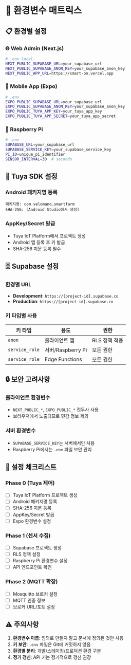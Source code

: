 # 🔧 환경변수 매트릭스

## 📋 환경별 설정

### 🌐 Web Admin (Next.js)
```bash
# .env.local
NEXT_PUBLIC_SUPABASE_URL=your_supabase_url
NEXT_PUBLIC_SUPABASE_ANON_KEY=your_supabase_anon_key
NEXT_PUBLIC_APP_URL=https://smart-on.vercel.app
```

### 📱 Mobile App (Expo)
```bash
# .env
EXPO_PUBLIC_SUPABASE_URL=your_supabase_url
EXPO_PUBLIC_SUPABASE_ANON_KEY=your_supabase_anon_key
EXPO_PUBLIC_TUYA_APP_KEY=your_tuya_app_key
EXPO_PUBLIC_TUYA_APP_SECRET=your_tuya_app_secret
```

### 🍓 Raspberry Pi
```bash
# .env
SUPABASE_URL=your_supabase_url
SUPABASE_SERVICE_KEY=your_supabase_service_key
PI_ID=unique_pi_identifier
SENSOR_INTERVAL=30  # seconds
```

## 🔑 Tuya SDK 설정

### Android 패키지명 등록
```
패키지명: com.velomano.smartfarm
SHA-256: [Android Studio에서 생성]
```

### AppKey/Secret 발급
- Tuya IoT Platform에서 프로젝트 생성
- Android 앱 등록 후 키 발급
- SHA-256 지문 등록 필수

## 🗄️ Supabase 설정

### 환경별 URL
- **Development**: `https://[project-id].supabase.co`
- **Production**: `https://[project-id].supabase.co`

### 키 타입별 사용
| 키 타입 | 용도 | 권한 |
|---------|------|------|
| `anon` | 클라이언트 앱 | RLS 정책 적용 |
| `service_role` | 서버/Raspberry Pi | 모든 권한 |
| `service_role` | Edge Functions | 모든 권한 |

## 🔒 보안 고려사항

### 클라이언트 환경변수
- `NEXT_PUBLIC_*`, `EXPO_PUBLIC_*` 접두사 사용
- 브라우저에서 노출되므로 민감 정보 제외

### 서버 환경변수
- `SUPABASE_SERVICE_KEY`는 서버에서만 사용
- Raspberry Pi에서는 `.env` 파일 보안 관리

## 📝 설정 체크리스트

### Phase 0 (Tuya 제어)
- [ ] Tuya IoT Platform 프로젝트 생성
- [ ] Android 패키지명 등록
- [ ] SHA-256 지문 등록
- [ ] AppKey/Secret 발급
- [ ] Expo 환경변수 설정

### Phase 1 (센서 수집)
- [ ] Supabase 프로젝트 생성
- [ ] RLS 정책 설정
- [ ] Raspberry Pi 환경변수 설정
- [ ] API 엔드포인트 확인

### Phase 2 (MQTT 확장)
- [ ] Mosquitto 브로커 설정
- [ ] MQTT 인증 정보
- [ ] 브로커 URL/포트 설정

## ⚠️ 주의사항

1. **환경변수 이름**: 임의로 만들지 말고 문서에 정의된 것만 사용
2. **키 보안**: `.env` 파일은 Git에 커밋하지 않음
3. **환경별 분리**: 개발/스테이징/프로덕션 환경 구분
4. **정기 갱신**: API 키는 정기적으로 갱신 권장
